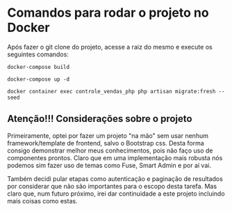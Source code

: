 <h1>Comandos para rodar o projeto no Docker</h1>

<p>Após fazer o git clone do projeto, acesse a raiz do mesmo e execute os seguintes comandos:</p>

```
docker-compose build
```
```
docker-compose up -d
```
```
docker container exec controle_vendas_php php artisan migrate:fresh --seed
```

<h2>Atenção!!! Considerações sobre o projeto</h2>

<p>Primeiramente, optei por fazer um projeto "na mão" sem usar nenhum framework/template de frontend, salvo o Bootstrap css.
Desta forma consigo demonstrar melhor meus conhecimentos, pois não faço uso de componentes prontos. Claro que em uma implementação mais robusta nós podemos sim fazer uso de temas como Fuse, Smart Admin e por aí vai.</p>

<p>
Também decidi pular etapas como autenticação e paginação de resultados por considerar que não são importantes para o escopo desta tarefa. Mas claro que, num futuro próximo, irei dar continuidade a este projeto incluindo mais coisas como estas.
</p>

